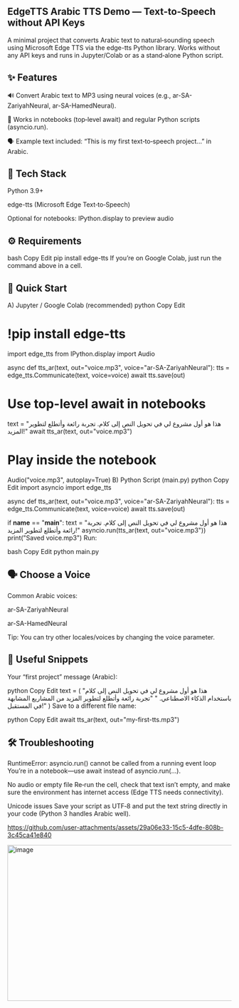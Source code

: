 ## EdgeTTS Arabic TTS Demo — Text‑to‑Speech without API Keys
A minimal project that converts Arabic text to natural‑sounding speech using Microsoft Edge TTS via the edge-tts Python library.
Works without any API keys and runs in Jupyter/Colab or as a stand‑alone Python script.

## ✨ Features
🔊 Convert Arabic text to MP3 using neural voices (e.g., ar-SA-ZariyahNeural, ar-SA-HamedNeural).

🧪 Works in notebooks (top‑level await) and regular Python scripts (asyncio.run).


🗣️ Example text included: “This is my first text‑to‑speech project…” in Arabic.

## 🧰 Tech Stack
Python 3.9+

edge-tts (Microsoft Edge Text‑to‑Speech)

Optional for notebooks: IPython.display to preview audio

## ⚙️ Requirements
bash
Copy
Edit
pip install edge-tts
If you’re on Google Colab, just run the command above in a cell.

## 🚀 Quick Start
A) Jupyter / Google Colab (recommended)
python
Copy
Edit
# !pip install edge-tts

import edge_tts
from IPython.display import Audio

async def tts_ar(text, out="voice.mp3", voice="ar-SA-ZariyahNeural"):
    tts = edge_tts.Communicate(text, voice=voice)
    await tts.save(out)

# Use top-level await in notebooks
text = "هذا هو أول مشروع لي في تحويل النص إلى كلام. تجربة رائعة وأتطلع لتطوير المزيد!"
await tts_ar(text, out="voice.mp3")

# Play inside the notebook
Audio("voice.mp3", autoplay=True)
B) Python Script (main.py)
python
Copy
Edit
import asyncio
import edge_tts

async def tts_ar(text, out="voice.mp3", voice="ar-SA-ZariyahNeural"):
    tts = edge_tts.Communicate(text, voice=voice)
    await tts.save(out)

if __name__ == "__main__":
    text = "هذا هو أول مشروع لي في تحويل النص إلى كلام. تجربة رائعة وأتطلع لتطوير المزيد!"
    asyncio.run(tts_ar(text, out="voice.mp3"))
    print("Saved voice.mp3")
Run:

bash
Copy
Edit
python main.py
## 🗣️ Choose a Voice
Common Arabic voices:

ar-SA-ZariyahNeural

ar-SA-HamedNeural

Tip: You can try other locales/voices by changing the voice parameter.

## 🧩 Useful Snippets
Your “first project” message (Arabic):

python
Copy
Edit
text = (
    "هذا هو أول مشروع لي في تحويل النص إلى كلام باستخدام الذكاء الاصطناعي. "
    "تجربة رائعة وأتطلع لتطوير المزيد من المشاريع المشابهة في المستقبل!"
)
Save to a different file name:

python
Copy
Edit
await tts_ar(text, out="my-first-tts.mp3")
## 🛠️ Troubleshooting
RuntimeError: asyncio.run() cannot be called from a running event loop
You’re in a notebook—use await instead of asyncio.run(...).

No audio or empty file
Re‑run the cell, check that text isn’t empty, and make sure the environment has internet access (Edge TTS needs connectivity).

Unicode issues
Save your script as UTF‑8 and put the text string directly in your code (Python 3 handles Arabic well).

https://github.com/user-attachments/assets/29a06e33-15c5-4dfe-808b-3c45ca41e840


<img width="1103" height="350" alt="image" src="https://github.com/user-attachments/assets/c89551e1-d0a5-4560-8bad-7b66337d3cfc" />
